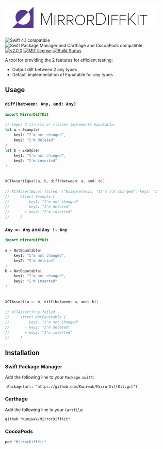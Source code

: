 ![MirrorDiffKit](https://raw.githubusercontent.com/Kuniwak/MirrorDiffKit/master/Documentation/Images/logo.png)
=============

![Swift 4.1 compatible](https://img.shields.io/badge/Swift%20version-4.1-green.svg)
![Swift Package Manager and Carthage and CocoaPods compatible](https://img.shields.io/badge/SPM%20%7C%20Carthage%20%7C%20CocoaPods-compatible-green.svg)
[![v2.0.0](https://img.shields.io/badge/version-2.0.0-blue.svg)](https://github.com/Kuniwak/MirrorDiffKit/releases)
[![MIT license](https://img.shields.io/badge/lisence-MIT-yellow.svg)](https://github.com/Kuniwak/MirrorDiffKit/blob/master/LICENSE)
[![Build Status](https://www.bitrise.io/app/94e8fe199a9a670b/status.svg?token=XaNhf80F5x3pimGVlyPb-w&branch=master)](https://www.bitrise.io/app/94e8fe199a9a670b)


A tool for providing the 2 features for efficient testing:

- Output diff between 2 any types
- Default implementation of Equatable for any types



Usage
-----

### `diff(between: Any, and: Any)`

```swift
import MirrorDiffKit

// Input 2 structs or classes implements Equatable:
let a = Example(
    key1: "I'm not changed",
    key2: "I'm deleted"
)
let b = Example(
    key1: "I'm not changed",
    key2: "I'm inserted"
)


XCTAssertEqual(a, b, diff(between: a, and: b))

// XCTAssertEqual failed: ("Example(key1: "I\'m not changed", key2: "I\'m deleted")") is not equal to ("Example(key1: "I\'m not changed", key2: "I\'m inserted")") - 
//     struct Example {
//         key1: "I'm not changed"
//       - key2: "I'm deleted"
//       + key2: "I'm inserted"
//     }
```


### `Any =~ Any` and `Any !~ Any`

```swift
import MirrorDiffKit

a = NotEquatable(
    key1: "I'm not changed",
    key2: "I'm deleted"
)
b = NotEquatable(
    key1: "I'm not changed",
    key2: "I'm inserted"
)


XCTAssert(a =~ b, diff(between: a, and: b))

// XCTAssertTrue failed - 
//     struct NotEquatable {
//         key1: "I'm not changed"
//       - key2: "I'm deleted"
//       + key2: "I'm inserted"
//     }
```


Installation
------------
### Swift Package Manager

Add the following line to your `Package.swift`:


```
.Package(url: "https://github.com/Kuniwak/MirrorDiffKit.git")
```



### Carthage

Add the following line to your `Cartfile`:

```
github "Kuniwak/MirrorDiffKit"
```



### CocoaPods

```ruby
pod "MirrorDiffKit"
```
